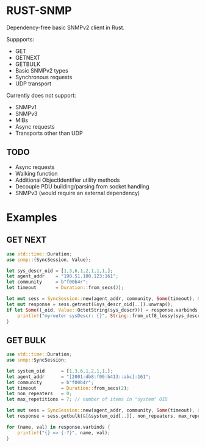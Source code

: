 # RUST-SNMP
Dependency-free basic SNMPv2 client in Rust.

Suppports:

- GET
- GETNEXT
- GETBULK
- Basic SNMPv2 types
- Synchronous requests
- UDP transport

Currently does not support:

- SNMPv1
- SNMPv3
- MIBs
- Async requests
- Transports other than UDP

## TODO
- Async requests
- Walking function
- Additional ObjectIdentifier utility methods
- Decouple PDU building/parsing from socket handling
- SNMPv3 (would require an external dependency)


# Examples

## GET NEXT
```rust
use std::time::Duration;
use snmp::{SyncSession, Value};

let sys_descr_oid = [1,3,6,1,2,1,1,1,];
let agent_addr    = "198.51.100.123:161";
let community     = b"f00b4r";
let timeout       = Duration::from_secs(2);

let mut sess = SyncSession::new(agent_addr, community, Some(timeout), 0).unwrap();
let mut response = sess.getnext(&sys_descr_oid[..]).unwrap();
if let Some((_oid, Value::OctetString(sys_descr))) = response.varbinds.next() {
    println!("myrouter sysDescr: {}", String::from_utf8_lossy(sys_descr));
}
```
## GET BULK
```rust
use std::time::Duration;
use snmp::SyncSession;

let system_oid      = [1,3,6,1,2,1,1,];
let agent_addr      = "[2001:db8:f00:b413::abc]:161";
let community       = b"f00b4r";
let timeout         = Duration::from_secs(2);
let non_repeaters   = 0;
let max_repetitions = 7; // number of items in "system" OID

let mut sess = SyncSession::new(agent_addr, community, Some(timeout), 0).unwrap();
let response = sess.getbulk(&[&system_oid[..]], non_repeaters, max_repetitions).unwrap();

for (name, val) in response.varbinds {
    println!("{} => {:?}", name, val);
}
```
